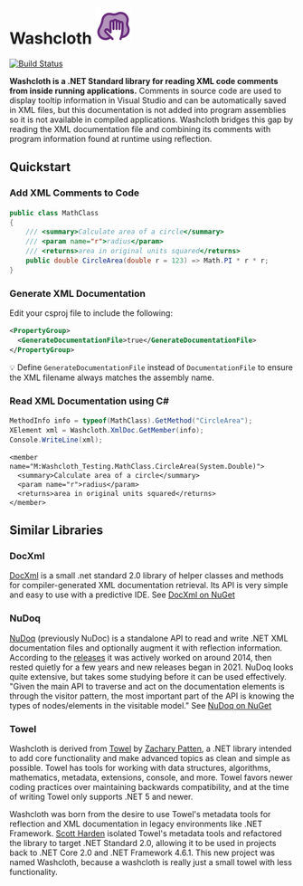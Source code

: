# Washcloth ![](dev/icon/icon.png)

[![Build Status](https://dev.azure.com/swharden/swharden/_apis/build/status/swharden.Washcloth?branchName=main)](https://dev.azure.com/swharden/swharden/_build/latest?definitionId=16&branchName=main)

**Washcloth is a .NET Standard library for reading XML code comments from inside running applications.** Comments in source code are used to display tooltip information in Visual Studio and can be automatically saved in XML files, but this documentation is not added into program assemblies so it is not available in compiled applications. Washcloth bridges this gap by reading the XML documentation file and combining its comments with program information found at runtime using reflection.

## Quickstart

### Add XML Comments to Code
```cs
public class MathClass
{
    /// <summary>Calculate area of a circle</summary>
    /// <param name="r">radius</param>
    /// <returns>area in original units squared</returns>
    public double CircleArea(double r = 123) => Math.PI * r * r;
}
```

### Generate XML Documentation

Edit your csproj file to include the following:

```xml
<PropertyGroup>
  <GenerateDocumentationFile>true</GenerateDocumentationFile>
</PropertyGroup>
```

💡 Define `GenerateDocumentationFile` instead of `DocumentationFile` to ensure the XML filename always matches the assembly name.

### Read XML Documentation using C#

```cs
MethodInfo info = typeof(MathClass).GetMethod("CircleArea");
XElement xml = Washcloth.XmlDoc.GetMember(info);
Console.WriteLine(xml);
```


```
<member name="M:Washcloth_Testing.MathClass.CircleArea(System.Double)">
  <summary>Calculate area of a circle</summary>
  <param name="r">radius</param>
  <returns>area in original units squared</returns>
</member>
```

## Similar Libraries

### DocXml

[DocXml](https://github.com/loxsmoke/DocXml) is a small .net standard 2.0 library of helper classes and methods for compiler-generated XML documentation retrieval. Its API is very simple and easy to use with a predictive IDE. See [DocXml on NuGet](https://www.nuget.org/packages/LoxSmoke.DocXml)

### NuDoq

[NuDoq](https://github.com/devlooped/NuDoq) (previously NuDoc) is a standalone API to read and write .NET XML documentation files and optionally augment it with reflection information. According to the [releases](https://github.com/devlooped/NuDoq/releases) it was actively worked on around 2014, then rested quietly for a few years and new releases began in 2021. NuDoq looks quite extensive, but takes some studying before it can be used effectively. "Given the main API to traverse and act on the documentation elements is through the visitor pattern, the most important part of the API is knowing the types of nodes/elements in the visitable model." See [NuDoq on NuGet](https://www.nuget.org/packages/NuDoq)

### Towel

Washcloth is derived from [Towel](https://github.com/ZacharyPatten/Towel) by [Zachary Patten](https://github.com/ZacharyPatten), a .NET library intended to add core functionality and make advanced topics as clean and simple as possible. Towel has tools for working with data structures, algorithms, mathematics, metadata, extensions, console, and more. Towel favors newer coding practices over maintaining backwards compatibility, and at the time of writing Towel only supports .NET 5 and newer.

Washcloth was born from the desire to use Towel's metadata tools for reflection and XML documentation in legacy environments like .NET Framework. [Scott Harden](https://github.com/ZacharyPatten) isolated Towel's metadata tools and refactored the library to target .NET Standard 2.0, allowing it to be used in projects back to .NET Core 2.0 and .NET Framework 4.6.1. This new project was named Washcloth, because a washcloth is really just a small towel with less functionality.
